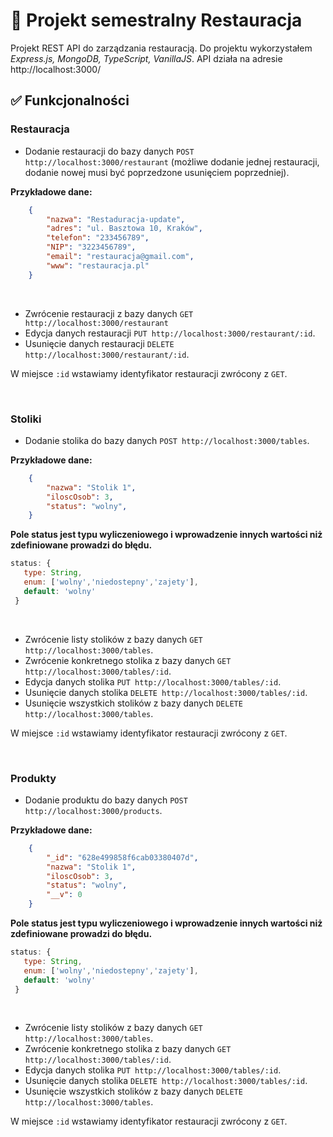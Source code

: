 # :rocket: Projekt semestralny Restauracja

Projekt REST API do zarządzania restauracją. Do projektu wykorzystałem *Express.js, MongoDB, TypeScript, VanillaJS*. API działa na adresie http://localhost:3000/

## :white_check_mark: Funkcjonalności

### Restauracja

- Dodanie restauracji do bazy danych `POST http://localhost:3000/restaurant` (możliwe dodanie jednej restauracji, dodanie nowej musi być poprzedzone usunięciem poprzedniej).
<a/>

**Przykładowe dane:**
```json
    {
        "nazwa": "Restaduracja-update",
        "adres": "ul. Basztowa 10, Kraków",
        "telefon": "233456789",
        "NIP": "3223456789",
        "email": "restauracja@gmail.com",
        "www": "restauracja.pl"
    }
 ```
 
 <br/>
 
 - Zwrócenie restauracji z bazy danych `GET http://localhost:3000/restaurant`
 - Edycja danych restauracji `PUT http://localhost:3000/restaurant/:id`.
 - Usunięcie danych restauracji `DELETE http://localhost:3000/restaurant/:id`. 
 
 W miejsce `:id` wstawiamy identyfikator restauracji zwrócony z `GET`.
 
 <br/>
 
 ### Stoliki

- Dodanie stolika do bazy danych `POST http://localhost:3000/tables`.
<a/>

**Przykładowe dane:**
```json
    {
        "nazwa": "Stolik 1",
        "iloscOsob": 3,
        "status": "wolny",
    }
 ```
 
 **Pole status jest typu wyliczeniowego i wprowadzenie innych wartości niż zdefiniowane prowadzi do błędu.**
 ```js
 status: {
    type: String,
    enum: ['wolny','niedostepny','zajety'],
    default: 'wolny'
  }
 ```
 
 
 <br/>
 
 - Zwrócenie listy stolików z bazy danych `GET http://localhost:3000/tables`.
 - Zwrócenie konkretnego stolika z bazy danych `GET http://localhost:3000/tables/:id`.
 - Edycja danych stolika `PUT http://localhost:3000/tables/:id`.
 - Usunięcie danych stolika `DELETE http://localhost:3000/tables/:id`. 
 - Usunięcie wszystkich stolików z bazy danych `DELETE http://localhost:3000/tables`.

 W miejsce `:id` wstawiamy identyfikator restauracji zwrócony z `GET`.
 
 <br/>
 
  ### Produkty

- Dodanie produktu do bazy danych `POST http://localhost:3000/products`.
<a/>

**Przykładowe dane:**
```json
    {
        "_id": "628e499858f6cab03380407d",
        "nazwa": "Stolik 1",
        "iloscOsob": 3,
        "status": "wolny",
        "__v": 0
    }
 ```
 
 **Pole status jest typu wyliczeniowego i wprowadzenie innych wartości niż zdefiniowane prowadzi do błędu.**
 ```js
 status: {
    type: String,
    enum: ['wolny','niedostepny','zajety'],
    default: 'wolny'
  }
 ```
 
 
 <br/>
 
 - Zwrócenie listy stolików z bazy danych `GET http://localhost:3000/tables`.
 - Zwrócenie konkretnego stolika z bazy danych `GET http://localhost:3000/tables/:id`.
 - Edycja danych stolika `PUT http://localhost:3000/tables/:id`.
 - Usunięcie danych stolika `DELETE http://localhost:3000/tables/:id`. 
 - Usunięcie wszystkich stolików z bazy danych `DELETE http://localhost:3000/tables`.

 W miejsce `:id` wstawiamy identyfikator restauracji zwrócony z `GET`.

